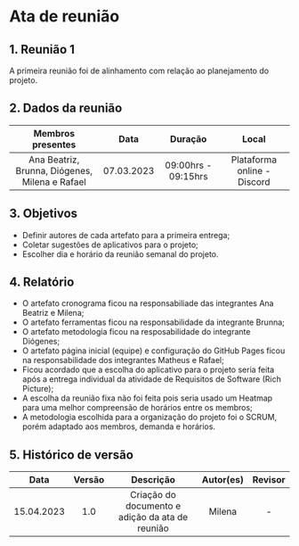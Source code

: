 # Ata de reunião 
## 1. Reunião 1 
A primeira reunião foi de alinhamento com relação ao planejamento do projeto. 

## 2. Dados da reunião
| Membros presentes | Data | Duração | Local |
| :---------------: | :--: | :-----: | :---: | 
| Ana Beatriz, Brunna, Diógenes, Milena e Rafael | 07.03.2023 | 09:00hrs - 09:15hrs | Plataforma online - Discord |

## 3. Objetivos
- Definir autores de cada artefato para a primeira entrega;
- Coletar sugestões de aplicativos para o projeto;
- Escolher dia e horário da reunião semanal do projeto.

## 4. Relatório 
- O artefato cronograma ficou na responsabiliade das integrantes Ana Beatriz e Milena;
- O artefato ferramentas ficou na responsabilidade da integrante Brunna;
- O artefato metodologia ficou na resposabilidade do integrante Diógenes;
- O artefato página inicial (equipe) e configuração do GitHub Pages ficou na responsabilidade dos integrantes Matheus e Rafael;
- Ficou acordado que a escolha do aplicativo para o projeto seria feita após a entrega individual da atividade de Requisitos de Software (Rich Picture);
- A escolha da reunião fixa não foi feita pois seria usado um Heatmap para uma melhor compreensão de horários entre os membros;
- A metodologia escolhida para a organização do projeto foi o SCRUM, porém adaptado aos membros, demanda e horários.

## 5. Histórico de versão
|    Data    | Versão | Descrição                                       | Autor(es)  | Revisor  |
| :--------: | :----: | :---------------------------------------------: | :--------: | :------: |
| 15.04.2023 | 1.0    | Criação do documento e adição da ata de reunião |   Milena   |    -     |
